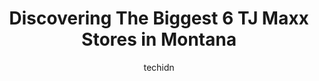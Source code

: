 ---
layout: ampstory
image: https://i0.wp.com/www.depkes.org/wp-content/uploads/2023/06/tj-maxx-0-in-montana-1685968906.jpeg?resize=640,853
author: techidn
featured: false
description: Discover the impressive array of TJ Maxx options in Montana, where you can find 6 of the largest TJ Maxx establishments in the area. From renowned classics to hidden gems, Montana offers a d
title: Discovering The Biggest 6 TJ Maxx Stores in Montana
cover:
   title: Discovering The Biggest 6 TJ Maxx Stores in Montana
   subtitle: Rickpate
   background: https://www.depkes.org/wp-content/uploads/2023/06/tj-maxx-0-in-montana-1685968906.jpeg

pages: 
 - layout: thirds
   top: <h1>#1 T.J. Maxx</h1>
   bottom: "<p>My wife loves this place. I dont love it. I bought a rolling suitcase here and the wheel fell off within the first hour of travel. They absolutely refused to accept this</p>"
   background: https://www.depkes.org/wp-content/uploads/2023/06/tj-maxx-1-in-montana-1685968907.jpeg
   backgroundblur: true
 - layout: thirds
   top: <h1>#2 T.J. Maxx</h1>
   bottom: "<p>135 NW Bypass, Great Falls, MT 59404, United States</p>"
   background: https://www.depkes.org/wp-content/uploads/2023/06/tj-maxx-2-in-montana-1685968907.jpeg
   cta:
      link: https://www.depkes.org/blog/discovering-the-biggest-6-tj-maxx-stores-in-montana/
      text: Discovering The Biggest 6 TJ Maxx Stores in Montana
 - layout: thirds
   top: <h1>#3 T.J. Maxx</h1>
   bottom: "<p>1540 N 19th Ave, Bozeman, MT 59718, United States</p>"
   background: https://www.depkes.org/wp-content/uploads/2023/06/tj-maxx-3-in-montana-1685968907.jpeg
   cta:
      link: https://www.depkes.org/blog/discovering-the-biggest-6-tj-maxx-stores-in-montana/
      text: Discovering The Biggest 6 TJ Maxx Stores in Montana
 - layout: thirds
   top: <h1>#4 T.J. Maxx</h1>
   bottom: "<p>3275 N Reserve St, Missoula, MT 59808, United States</p>"
   background: https://images.unsplash.com/photo-1522441815192-d9f04eb0615c?ixlib=rb-4.0.3&ixid=MnwxMjA3fDB8MHxwaG90by1wYWdlfHx8fGVufDB8fHx8&auto=format&fit=crop&w=640&h=853&q=80
   cta:
      link: https://www.depkes.org/blog/discovering-the-biggest-6-tj-maxx-stores-in-montana/
      text: Discovering The Biggest 6 TJ Maxx Stores in Montana
 - layout: thirds
   top: <h1>#5 T.J. Maxx</h1>
   bottom: "<p>2391 US Hwy. 93 North, Kalispell, MT 59901, United States</p>"
   background: https://images.unsplash.com/photo-1552083974-186346191183?ixlib=rb-4.0.3&ixid=MnwxMjA3fDB8MHxwaG90by1wYWdlfHx8fGVufDB8fHx8&auto=format&fit=crop&w=640&h=853&q=80
   cta:
      link: https://www.depkes.org/blog/discovering-the-biggest-6-tj-maxx-stores-in-montana/
      text: Discovering The Biggest 6 TJ Maxx Stores in Montana

 - layout: thirds
   middle: Continue reading...
   background: https://images.unsplash.com/photo-1524169358666-79f22534bc6e?ixlib=rb-4.0.3&ixid=MnwxMjA3fDB8MHxwaG90by1wYWdlfHx8fGVufDB8fHx8&auto=format&fit=crop&w=640&h=853&q=80
   cta:
      link: https://www.depkes.org/blog/discovering-the-biggest-6-tj-maxx-stores-in-montana/
      text: Discovering The Biggest 6 TJ Maxx Stores in Montana
      
---